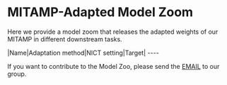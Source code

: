 # MITAMP-Adapted Model Zoom

Here we provide a model zoom that releases the adapted weights of our MITAMP in different downstream tasks.

|Name|Adaptation method|NICT setting|Target|
*----*

If you want to contribute to the Model Zoo, please send the [EMAIL](mailto:ythe1995@163.com) to our group.
